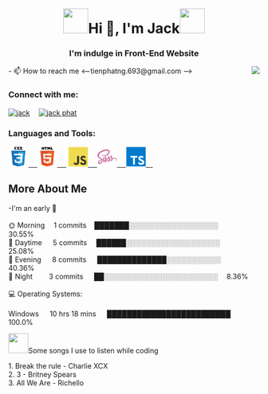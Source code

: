 <h1 align="center"><img src="https://media.tenor.com/nm5MfI8CI50AAAAi/raibow-happy.gif" width="50" height="50"/>Hi 👋, I'm Jack<img src = "https://media.tenor.com/Mdne7ccvTJMAAAAi/banana-cheerer.gif" width="50" height ="50"/></h1>
<h3 align="center">I'm indulge in Front-End Website</h3>
<img src="https://camo.githubusercontent.com/62da68eb62b1e5f175f7d1f0191dd89a653d7908feb22d37d4a0ab07365d6791/68747470733a2f2f6d656469612e67697068792e636f6d2f6d656469612f4d3967624264396e6244724f5475314d71782f67697068792e676966" align="right" height="400" />
- 📫 How to reach me <--tienphatng.693@gmail.com --><br>

<h3 align="left">Connect with me:</h3>
<p align="left">
<a href="https://dev.to/jack" target="blank"><img align="center" src="https://raw.githubusercontent.com/rahuldkjain/github-profile-readme-generator/master/src/images/icons/Social/devto.svg" alt="jack" height="30" width="40" /></a>&emsp;
<a href="https://fb.com/jack phat" target="blank"><img align="center" src="https://raw.githubusercontent.com/rahuldkjain/github-profile-readme-generator/master/src/images/icons/Social/facebook.svg" alt="jack phat" height="30" width="40" /></a>
</p>

<h3 align="left">Languages and Tools:</h3>
<p align="left"> <a href="https://www.w3schools.com/css/" target="_blank" rel="noreferrer"> <img src="https://raw.githubusercontent.com/devicons/devicon/master/icons/css3/css3-original-wordmark.svg" alt="css3" width="40" height="40"/>&emsp; </a> <a href="https://www.w3.org/html/" target="_blank" rel="noreferrer"> <img src="https://raw.githubusercontent.com/devicons/devicon/master/icons/html5/html5-original-wordmark.svg" alt="html5" width="40" height="40"/> &emsp;</a> <a href="https://developer.mozilla.org/en-US/docs/Web/JavaScript" target="_blank" rel="noreferrer"> <img src="https://raw.githubusercontent.com/devicons/devicon/master/icons/javascript/javascript-original.svg" alt="javascript" width="40" height="40"/>&emsp; </a> <a href="https://sass-lang.com" target="_blank" rel="noreferrer"> <img src="https://raw.githubusercontent.com/devicons/devicon/master/icons/sass/sass-original.svg" alt="sass" width="40" height="40"/>&emsp; </a> <a href="https://www.typescriptlang.org/" target="_blank" rel="noreferrer"> <img src="https://raw.githubusercontent.com/devicons/devicon/master/icons/typescript/typescript-original.svg" alt="typescript" width="40" height="40"/>&emsp; </a> </p>


<h2>More About Me </h2>
-I'm an early 🐤 <br><br>
🌞 Morning&emsp;    1 commits &nbsp;&nbsp;   ███████░░░░░░░░░░░░░░░░░░   &emsp;30.55% <br>
🌆 Daytime &emsp;    5 commits &ensp;&nbsp;&nbsp;██████░░░░░░░░░░░░░░░░░░░   &emsp;25.08% <br>
🌃 Evening &emsp;   8 commits   &emsp;  ██████████████░░░░░░░░░░░   &emsp;40.36% <br>
🌙 Night &emsp;&ensp;&nbsp;     3 commits &emsp;    ██░░░░░░░░░░░░░░░░░░░░░░░   &emsp;8.36%
<br>
<br>
💻 Operating Systems: 
<br>
<br>
Windows        &emsp;           10 hrs 18 mins    &emsp;    █████████████████████████    &emsp;100.0%

<p><img src="https://media.tenor.com/lNfaLZqk44wAAAAi/luna.gif" width="40" height="40"/>Some songs I use to listen while coding</p> 
<p>
   1. Break the rule - Charlie XCX <br>
   2. 3 - Britney Spears <br>
   3. All We Are - Richello<br>
</p>
